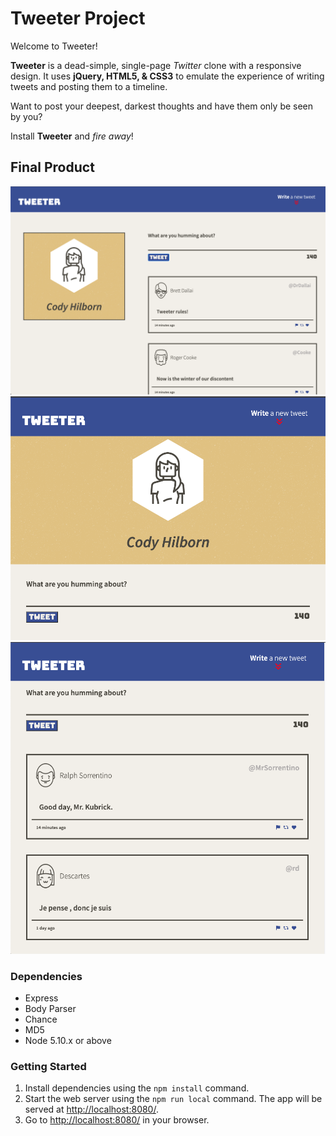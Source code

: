 # Tweeter Project

Welcome to Tweeter!

**Tweeter** is a dead-simple, single-page *Twitter* clone with a responsive design. It uses **jQuery, HTML5, & CSS3** to emulate the experience of writing tweets and posting them to a timeline.

Want to post your deepest, darkest thoughts and have them only be seen by you?

Install **Tweeter** and *fire away*!

## Final Product
!['Desktop View'](https://raw.githubusercontent.com/CodyHilborn/tweeter/2e9151fc9f5923ffad4fd265615e320ebc2406da/docs/desktop-view.png)
!['Tablet View'](https://raw.githubusercontent.com/CodyHilborn/tweeter/2e9151fc9f5923ffad4fd265615e320ebc2406da/docs/tablet-view.png)
!['Tweeter Timeline'](https://raw.githubusercontent.com/CodyHilborn/tweeter/2e9151fc9f5923ffad4fd265615e320ebc2406da/docs/tweet-container.png)

### Dependencies

- Express
- Body Parser
- Chance
- MD5
- Node 5.10.x or above

### Getting Started

1. Install dependencies using the `npm install` command.
2. Start the web server using the `npm run local` command. The app will be served at <http://localhost:8080/>.
3. Go to <http://localhost:8080/> in your browser.

